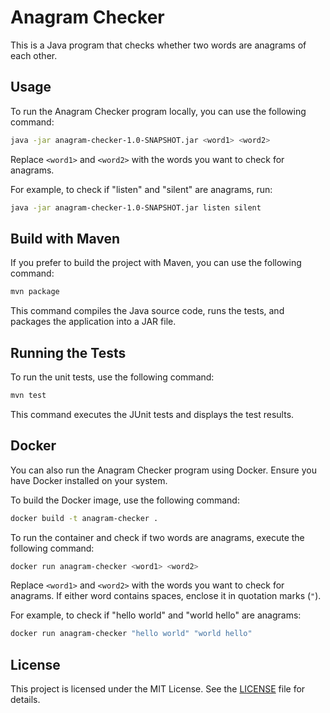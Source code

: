 # Anagram Checker

This is a Java program that checks whether two words are anagrams of each other.

## Usage

To run the Anagram Checker program locally, you can use the following command:

```bash
java -jar anagram-checker-1.0-SNAPSHOT.jar <word1> <word2>
```

Replace `<word1>` and `<word2>` with the words you want to check for anagrams.

For example, to check if "listen" and "silent" are anagrams, run:

```bash
java -jar anagram-checker-1.0-SNAPSHOT.jar listen silent
```

## Build with Maven

If you prefer to build the project with Maven, you can use the following command:

```bash
mvn package
```

This command compiles the Java source code, runs the tests, and packages the application into a JAR file.

## Running the Tests

To run the unit tests, use the following command:

```bash
mvn test
```

This command executes the JUnit tests and displays the test results.

## Docker

You can also run the Anagram Checker program using Docker. Ensure you have Docker installed on your system.

To build the Docker image, use the following command:

```bash
docker build -t anagram-checker .
```

To run the container and check if two words are anagrams, execute the following command:

```bash
docker run anagram-checker <word1> <word2>
```

Replace `<word1>` and `<word2>` with the words you want to check for anagrams. If either word contains spaces, enclose it in quotation marks (`"`).

For example, to check if "hello world" and "world hello" are anagrams:

```bash
docker run anagram-checker "hello world" "world hello"
```

## License

This project is licensed under the MIT License. See the [LICENSE](LICENSE) file for details.
